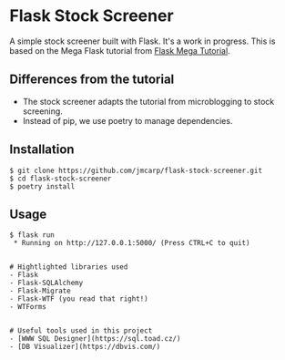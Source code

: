 # Flask Stock Screener

A simple stock screener built with Flask. It's a work in progress. This is based on the Mega Flask tutorial from [Flask Mega Tutorial](https://github.com/miguelgrinberg/mega-flask-tutorial).

## Differences from the tutorial

- The stock screener adapts the tutorial from microblogging to stock screening.
- Instead of pip, we use poetry to manage dependencies.

## Installation

```
$ git clone https://github.com/jmcarp/flask-stock-screener.git
$ cd flask-stock-screener
$ poetry install    
```

## Usage

```
$ flask run
 * Running on http://127.0.0.1:5000/ (Press CTRL+C to quit)


# Hightlighted libraries used
- Flask
- Flask-SQLAlchemy
- Flask-Migrate
- Flask-WTF (you read that right!)
- WTForms


# Useful tools used in this project
- [WWW SQL Designer](https://sql.toad.cz/)
- [DB Visualizer](https://dbvis.com/)

